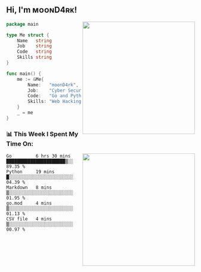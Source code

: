 <h2> Hi, I'm ᴍᴏᴏɴD4ʀᴋ!</h2>
<img align='right' src="https://github-readme-stats.vercel.app/api?username=moond4rk&show_icons=true&theme=radical" width="300">


```go
package main

type Me struct {
	Name   string
	Job    string
	Code   string
	Skills string
}

func main() {
	me := &Me{
		Name:   "moonD4rk",
		Job:    "Cyber Security Engineer",
		Code:   "Go and Python and Others",
		Skills: "Web Hacking ^o^",
	}
	_ = me
}
```



<h3>📊 This Week I Spent My Time On:</h3>
<img align='right' src="https://spotify-github-profile.vercel.app/api/view?uid=dayjackson56081&cover_image=true&theme=novatorem" width="300">

<!--START_SECTION:waka-->
```text
Go         6 hrs 30 mins   ██████████████████████▒░░   89.35 % 
Python     19 mins         █░░░░░░░░░░░░░░░░░░░░░░░░   04.39 % 
Markdown   8 mins          ▒░░░░░░░░░░░░░░░░░░░░░░░░   01.95 % 
go.mod     4 mins          ▒░░░░░░░░░░░░░░░░░░░░░░░░   01.13 % 
CSV file   4 mins          ▒░░░░░░░░░░░░░░░░░░░░░░░░   00.97 % 
```
<!--END_SECTION:waka-->

